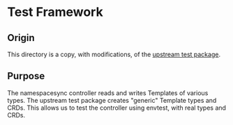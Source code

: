 <!--
 Copyright 2024 Nutanix. All rights reserved.
 SPDX-License-Identifier: Apache-2.0
 -->

# Test Framework

## Origin

This directory is a copy, with modifications, of the [upstream test
package](https://github.com/kubernetes-sigs/cluster-api/tree/v1.7.2/internal/test).

## Purpose

The namespacesync controller reads and writes Templates of various types. The
upstream test package creates "generic" Template types and CRDs. This allows us
to test the controller using envtest, with real types and CRDs.
